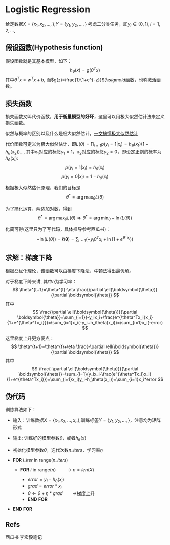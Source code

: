 # Logistic Regression

给定数据$X=\{x_1,x_2,...,\}$,$Y=\{y_1,y_2,...,\}$
考虑二分类任务，即$y_i\in{\{0,1\}},i=1,2,...$, 

## 假设函数(Hypothesis function)
假设函数就是其基本模型，如下：
$$
h_{\theta}(x)=g(\theta^{T}x)
$$
其中$\theta^{T}x=w^Tx+b$, 而$g(z)=\frac{1}{1+e^{-z}}$为$sigmoid$函数，也称激活函数。

## 损失函数

损失函数又叫代价函数，**用于衡量模型的好坏**，这里可以用极大似然估计法来定义损失函数。

似然与概率的区别以及什么是极大似然估计，[一文搞懂极大似然估计](https://zhuanlan.zhihu.com/p/26614750)

代价函数可定义为极大似然估计，即$L(\theta)=\prod_{i=1}p(y_i=1|x_i)=h_\theta(x_1)(1-h_\theta(x_2))...$,
其中$x_1$对应的标签$y_1=1$，$x_2$对应的标签$y_2=0$，即设定正例的概率为$h_\theta(x_i)$:
$$
p(y_i=1|x_i)=h_\theta(x_i)
$$
$$
p(y_i=0|x_i)=1-h_\theta(x_i)
$$

根据极大似然估计原理，我们的目标是
$$
\theta^* = \arg \max _{\theta} L(\theta)
$$

为了简化运算，两边加对数，得到
$$
\theta^* = \arg \max _{\theta} L(\theta) \Rightarrow \theta^* = \arg \min _{\theta} -\ln(L(\theta))
$$

化简可得(这里只为了写代码，具体推导参考西瓜书)：
$$
-\ln(L(\theta))=\ell(\boldsymbol{\theta})=\sum_{i=1}(-y_i\theta^Tx_i+\ln(1+e^{\theta^Tx_i}))
$$
## 求解：梯度下降
根据凸优化理论，该函数可以由梯度下降法，牛顿法得出最优解。

对于梯度下降来讲, 其中$\eta$为学习率：
$$
\theta^{t+1}=\theta^{t}-\eta \frac{\partial \ell(\boldsymbol{\theta})}{\partial \boldsymbol{\theta}}
$$
其中
$$
\frac{\partial \ell(\boldsymbol{\theta})}{\partial \boldsymbol{\theta}}=\sum_{i=1}(-y_ix_i+\frac{e^{\theta^Tx_i}x_i}{1+e^{\theta^Tx_i}})=\sum_{i=1}x_i(-y_i+h_\theta(x_i))=\sum_{i=1}x_i(-error)
$$

这里梯度上升更方便点：
$$
\theta^{t+1}=\theta^{t}+\eta \frac{-\partial \ell(\boldsymbol{\theta})}{\partial \boldsymbol{\theta}}
$$
其中
$$
\frac{-\partial \ell(\boldsymbol{\theta})}{\partial \boldsymbol{\theta}}=\sum_{i=1}(y_ix_i-\frac{e^{\theta^Tx_i}x_i}{1+e^{\theta^Tx_i}})=\sum_{i=1}x_i(y_i-h_\theta(x_i))=\sum_{i=1}x_i*error
$$

## 伪代码

训练算法如下：

* 输入：训练数据$X=\{x_1,x_2,...,x_n\}$,训练标签$Y=\{y_1,y_2,...,\}$，注意均为矩阵形式

* 输出: 训练好的模型参数$\theta$，或者$h_{\theta}(x)$

* 初始化模型参数$\theta$，迭代次数$n\_iters$，学习率$\eta$

* $\mathbf{FOR} \  i\_iter \  \mathrm{in \ range}(n\_iters)$

  * $\mathbf{FOR} \  i \  \mathrm{in \ range}(n)$     &emsp;&emsp;$\rightarrow n=len(X)$

    * $error=y_i-h_{\theta}(x_i)$
    * $grad=error*x_i$
    * $\theta \leftarrow \theta + \eta*grad$          &emsp;&emsp;$\rightarrow$梯度上升
    * $\mathbf{END \ FOR}$
  
* $\mathbf{END \ FOR}$
  

## Refs

西瓜书
李宏毅笔记